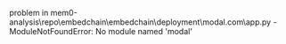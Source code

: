 problem in mem0-analysis\repo\embedchain\embedchain\deployment\modal.com\app.py - ModuleNotFoundError: No module named 'modal'
